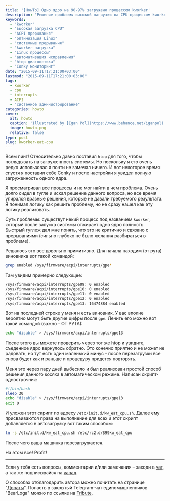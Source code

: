 ```yaml
---
title: '[HowTo] Одно ядро на 90-97% загружено процессом kworker'
description: "Решение проблемы высокой нагрузки на CPU процессом kworker в Linux. Отключение ACPI-прерываний, создание скрипта для автоматического исправления и добавление в автозагрузку."
keywords:
  - "kworker"
  - "высокая загрузка CPU"
  - "ACPI прерывания"
  - "оптимизация Linux"
  - "системные прерывания"
  - "kworker нагрузка"
  - "Linux процессы"
  - "автоматизация исправления"
  - "htop диагностика"
  - "Conky мониторинг"
date: "2015-09-11T17:21:00+03:00"
lastmod: "2015-09-11T17:21:00+03:00"
tags:
  - kworker
  - cpu
  - interrupts
  - ACPI
  - "системное администрирование"
categories: howto
cover:
  alt: howto
  caption: 'Illustrated by [Igan Pol](https://www.behance.net/iganpol)'
  image: howto.png
  relative: false
type: post
slug: kworker-eat-cpu
---
```


Всем пинг! Относительно давно поставил `htop` для того, чтобы поглядывать на загруженность системы. Но поскольку я его очень редко использовал я почти не замечал ничего. И вот некоторое время спустя я поставил себе Conky и после настройки я увидел полную загруженность одного ядра.

Я просматривал все процессы и не мог найти в чем проблема. Очень долго сидел в гугле и искал решение данного вопроса, но все время упирался вразные решения, которые не давали требуемого результата. Я понимал логику как решить проблему, но не сразу нашел как эту логику реализовать.

Суть проблемы: существут некий процесс под названием `kworker`, который после запуска системы отжирает одно ядро полность. Быстрый гуглеж дал мне понять, что это не критично и связано с прерываниями (сильно глубоко не было желания разбираться в проблеме).

Решалось это все довольно примитивно. Для начала находим (от рута) виновника вот такой командой:

```bash
grep enabled /sys/firmware/acpi/interrupts/gpe*
```

Там увидим примерно следующее:

```bash
/sys/firmware/acpi/interrupts/gpe09: 0 enabled  
/sys/firmware/acpi/interrupts/gpe10: 0 enabled  
/sys/firmware/acpi/interrupts/gpe11: 0 enabled  
/sys/firmware/acpi/interrupts/gpe12: 0 enabled  
/sys/firmware/acpi/interrupts/gpe13: 16474884 enabled
```

Вот на последней строке у меня и есть виновник. У вас вполне вероятно могут быть другие цифры после `gpe`. Лечить его можно вот такой командой (важно - ОТ РУТА):

```bash
echo "disable" > /sys/firmware/acpi/interrupts/gpe13
```

После этого вы можете проверить через тот же htop и увидите, съеденное ядро вернулось обратно. Это конечно приятно и не может не радовать, но тут есть один маленький минус - после перезагрузки все снова будет как и раньше и процедуру придется повторять.

Меня это через пару дней выбесило и был реализован простой способ решения данного косяка в автоматическом режиме. Написан скрипт-однострочник:

```bash
#!/bin/bash  
sleep 30  
echo "disable" > /sys/firmware/acpi/interrupts/gpe13  
exit 0
```

И уложен этот скрипт по адресу `/etc/init.d/kw_eat_cpu.sh`. Далее ему присваиваются права на выполнение для всех и этот скрипт добавляется в автозагрузку вот таким способом:

```bash
ln -s /etc/init.d/kw_eat_cpu.sh /etc/rc2.d/S99kw_eat_cpu
```

После чего ваша машинка перезагружается.

На этом все! Profit!

---

Если у тебя есть вопросы, комментарии и/или замечания – заходи в [чат](https://ttttt.me/jtprogru_chat), а так же подписывайся на [канал](https://ttttt.me/jtprogru_channel).

О способах отблагодарить автора можно почитать на странице "[Донаты](https://jtprog.ru/donations/)". Попасть в закрытый Telegram-чат единомышленников "BearLoga" можно по ссылке на [Tribute](https://web.tribute.tg/s/oRV).
